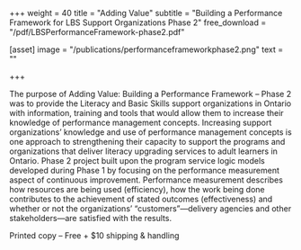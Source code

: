 +++
weight = 40
title = "Adding Value"
subtitle = "Building a Performance Framework for LBS Support Organizations Phase 2"
free_download = "/pdf/LBSPerformanceFramework-phase2.pdf"

[asset]
  image = "/publications/performanceframeworkphase2.png"
  text = ""


+++

The purpose of Adding Value: Building a Performance Framework – Phase 2 was to provide the Literacy and Basic Skills support organizations in Ontario with information, training and tools that would allow them to increase their knowledge of performance management concepts. Increasing support organizations’ knowledge and use of performance management concepts is one approach to strengthening their capacity to support the programs and organizations that deliver literacy upgrading services to adult learners in Ontario. Phase 2 project built upon the program service logic models developed during Phase 1 by focusing on the performance measurement aspect of continuous improvement. Performance measurement describes how resources are being used (efficiency), how the work being done contributes to the achievement of stated outcomes (effectiveness) and whether or not the organizations’ “customers”—delivery agencies and other stakeholders—are satisfied with the results.  
  
Printed copy – Free + $10 shipping & handling